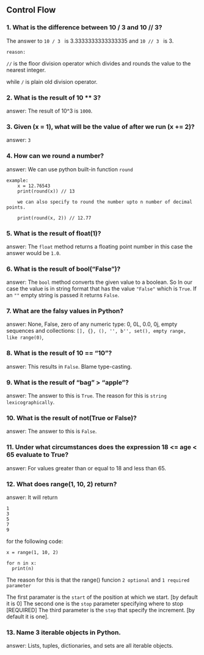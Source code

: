 ## Control Flow



### 1. What is the difference between 10 / 3 and 10 // 3?

The answer to ```10 / 3 ``` is 3.3333333333333335 and ```10 // 3 ``` is 3.

``reason: ``

```//``` is the floor division operator which divides and rounds the value to the nearest integer.

while ```/``` is plain old division operator.


### 2. What is the result of 10 ** 3?

answer: The result of 10^3 is ``1000``.


### 3. Given (x = 1), what will be the value of after we run (x += 2)?

answer: ```3```


### 4. How can we round a number?

answer: We can use python built-in function ```round``` 
```
example: 
    x = 12.76543
    print(round(x)) // 13

    we can also specify to round the number upto n number of decimal points.

    print(round(x, 2)) // 12.77

```

### 5. What is the result of float(1)?

answer: The ``float`` method returns a floating point number in this case the answer would be ```1.0```.


### 6. What is the result of bool(“False”)?

answer: The ``bool`` method converts the given value to a boolean. So In our case the value is in string format that has the value ```"False"``` which is ``True``.
        If an ```""``` empty string is passed it returns ``False``.


### 7. What are the falsy values in Python?

answer: None, False, zero of any numeric type: 0, 0L, 0.0, 0j, empty sequences and collections: ```[], {}, (), '', b'', set(), empty range, like range(0)```,


### 8. What is the result of 10 == “10”?

answer: This results in ```False```. Blame type-casting.


### 9. What is the result of “bag” > “apple”?

answer: The answer to this is ```True```. The reason for this is ```string lexicographically```.


### 10. What is the result of not(True or False)?

answer: The answer to this is ```False```.


### 11. Under what circumstances does the expression 18 <= age < 65 evaluate to True?

answer: For values greater than or equal to 18 and less than 65.


### 12. What does range(1, 10, 2) return?

answer: It will return 

```
1
3
5
7
9
```

for the following code: 
```
x = range(1, 10, 2)

for n in x:
  print(n)
```

The reason for this is that the range() funcion ```2 optional``` and ```1 required parameter```

The first paramater is the ```start``` of the position at which we start. [by default it is 0]
The second one is the ```stop``` parameter specifying where to stop [REQUIRED]
The third parameter is the ```step``` that specify the increment. [by default it is one].


### 13. Name 3 iterable objects in Python.

answer: Lists, tuples, dictionaries, and sets are all iterable objects.